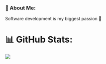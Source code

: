 ### 💫 About Me:
Software development is my biggest passion 💫

# 📊 GitHub Stats:
![](https://github-readme-stats-git-masterrstaa-rickstaa.vercel.app/api?username=memishood&theme=light&hide_border=false&include_all_commits=false&count_private=false)<br/>
